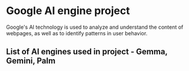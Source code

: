# Google AI engine project
Google's AI technology is used to analyze and understand the content of webpages, as well as to identify patterns in user behavior.
## List of AI engines used in project - Gemma, Gemini, Palm
